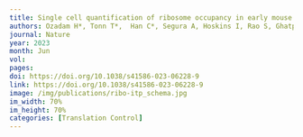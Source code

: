 ```yaml
---
title: Single cell quantification of ribosome occupancy in early mouse development 
authors: Ozadam H*, Tonn T*,  Han C*, Segura A, Hoskins I, Rao S, Ghatpande V, Tran D, Catoe D, Salit M, <b>Cenik C</b>
journal: Nature
year: 2023
month: Jun
vol: 
pages: 
doi: https://doi.org/10.1038/s41586-023-06228-9
link: https://doi.org/10.1038/s41586-023-06228-9
image: /img/publications/ribo-itp_schema.jpg
im_width: 70%
im_height: 70%
categories: [Translation Control]
---
```


